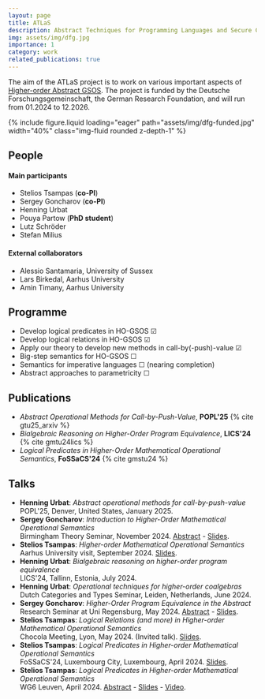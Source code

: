 ```yaml
---
layout: page
title: ATLaS
description: Abstract Techniques for Programming Languages and Secure Compilation
img: assets/img/dfg.jpg
importance: 1
category: work
related_publications: true
---
```


The aim of the ATLaS project is to work on various important aspects of [Higher-order Abstract GSOS](https://www.steliostsampas.com/projects/higher-order/). The project is funded by the Deutsche Forschungsgemeinschaft, the German Research Foundation, and will run from 01.2024 to 12.2026.

 <div class="col-sm mt-3 mt-md-0">
        {% include figure.liquid loading="eager" path="assets/img/dfg-funded.jpg"  width="40%" class="img-fluid rounded z-depth-1" %}
    </div>

## People

#### Main participants

- Stelios Tsampas (**co-PI**)
- Sergey Goncharov (**co-PI**)
- Henning Urbat
- Pouya Partow (**PhD student**)
- Lutz Schröder
- Stefan Milius

#### External collaborators

- Alessio Santamaria, University of Sussex
- Lars Birkedal, Aarhus University
- Amin Timany, Aarhus University

## Programme

- Develop logical predicates in HO-GSOS ☑
- Develop logical relations in HO-GSOS ☑
- Apply our theory to develop new methods in call-by(-push)-value ☑
- Big-step semantics for HO-GSOS ☐
- Semantics for imperative languages ☐ (nearing completion)
- Abstract approaches to parametricity ☐

## Publications

- *Abstract Operational Methods for Call-by-Push-Value*, **POPL'25** {% cite gtu25_arxiv %}
- *Bialgebraic Reasoning on Higher-Order Program Equivalence*, **LICS'24** {% cite gmtu24lics %}
- *Logical Predicates in Higher-Order Mathematical Operational Semantics*, **FoSSaCS'24** {% cite gmstu24 %}

## Talks

- **Henning Urbat**: *Abstract operational methods for call-by-push-value*
<br>POPL'25, Denver, United States, January 2025.
- **Sergey Goncharov**: *Introduction to Higher-Order Mathematical Operational Semantics*
<br> Birmingham Theory Seminar, November 2024.
  [Abstract](https://researchseminars.org/talk/TheoryCSBham/31/) - [Slides](/assets/pdf/goncharov-ho-gsos-intro.pdf).
- **Stelios Tsampas**: *Higher-order Mathematical Operational Semantics*
<br>Aarhus University visit, September 2024.
  [Slides](/assets/pdf/aarhus-sep24-slides.pdf).
- **Henning Urbat**: *Bialgebraic reasoning on higher-order program equivalence*
<br>LICS'24, Tallinn, Estonia, July 2024.
- **Henning Urbat**: *Operational techniques for higher-order coalgebras*
<br>Dutch Categories and Types Seminar, Leiden, Netherlands, June 2024.
- **Sergey Goncharov**: *Higher-Order Program Equivalence in the Abstract*
<br> Research Seminar at Uni Regensburg, May 2024. [Abstract](https://www.uni-regensburg.de/informatics-data-science/theoretical-informatics/seminars/index.html) - [Slides](/assets/pdf/goncharov-regensburg-talk.pdf).
- **Stelios Tsampas**: *Logical Relations (and more) in Higher-order Mathematical Operational Semantics* <br> Chocola Meeting, Lyon, May 2024. (Invited talk).
  [Slides](/assets/pdf/chocola-may24-slides.pdf).
- **Stelios Tsampas**: *Logical Predicates in Higher-order Mathematical Operational Semantics* <br> FoSSaCS'24, Luxembourg City, Luxembourg, April 2024.
  [Slides](/assets/pdf/fossacs-24-slides.pdf).
- **Stelios Tsampas**: *Logical Predicates in Higher-order Mathematical Operational Semantics* <br> WG6 Leuven, April 2024.
  [Abstract](https://europroofnet.github.io/wg6-leuven/programme#winterhalter) - [Slides](https://europroofnet.github.io/_pages/WG6/Leuven/slides/tsampas.pdf) - [Video](https://www.youtube.com/watch?v=6i-GPv0Eit4).
